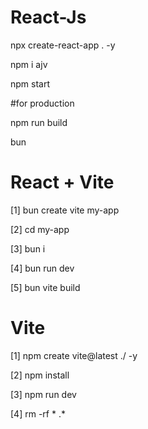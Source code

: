 # React-Js

npx create-react-app . -y

npm i ajv

npm start

#for production

npm run build


bun

# React + Vite

[1] bun create vite my-app

[2] cd my-app

[3] bun i

[4] bun run dev

[5] bun vite build

# Vite

[1] npm create vite@latest ./ -y

[2] npm install

[3] npm run dev

[4] rm -rf * .*
